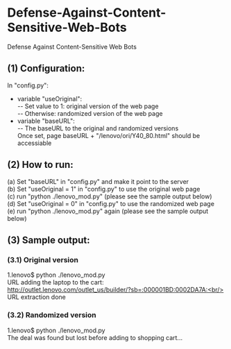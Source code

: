 # Defense-Against-Content-Sensitive-Web-Bots
Defense Against Content-Sensitive Web Bots

## (1) Configuration:

In "config.py":<br/>
* variable "useOriginal":<br/>
-- Set value to 1: original version of the web page<br/>
-- Otherwise: randomized version of the web page<br/>
* variable "baseURL":<br/>
-- The baseURL to the original and randomized versions<br/>
Once set, page baseURL + "/lenovo/ori/Y40_80.html" should be accessiable<br/>

## (2) How to run:

(a) Set "baseURL" in "config.py" and make it point to the server<br/>
(b) Set "useOriginal = 1" in "config.py" to use the original web page<br/>
(c) run "python ./lenovo_mod.py" (please see the sample output below)<br/>
(d) Set "useOriginal = 0" in "config.py" to use the randomized web page<br/>
(e) run "python ./lenovo_mod.py" again (please see the sample output below)<br/>

## (3) Sample output:



### (3.1) Original version
1.lenovo$ python ./lenovo_mod.py<br/>
URL adding the laptop to the cart:<br/>
http://outlet.lenovo.com/outlet_us/builder/?sb=:000001BD:0002DA7A:<br/>
URL extraction done<br/>

### (3.2) Randomized version
1.lenovo$ python ./lenovo_mod.py<br/>
The deal was found but lost before adding to shopping cart...

